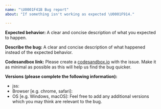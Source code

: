 ```yaml
---
name: "\U0001F41B Bug report"
about: "If something isn't working as expected \U0001F914."

---
```


__Expected behavior:__
A clear and concise description of what you expected to happen.

__Describe the bug:__
A clear and concise description of what happened instead of the expected behavior.

__Codesandbox link:__ 
Please create a [codesandbox.io](https://codesandbox.io/) with the issue. Make it as minimal as possible as this will help us find the bug quicker.

__Versions (please complete the following information):__
 - jss:
 - Browser [e.g. chrome, safari]:
 - OS [e.g. Windows, macOS]:
Feel free to add any additional versions which you may think are relevant to the bug.
